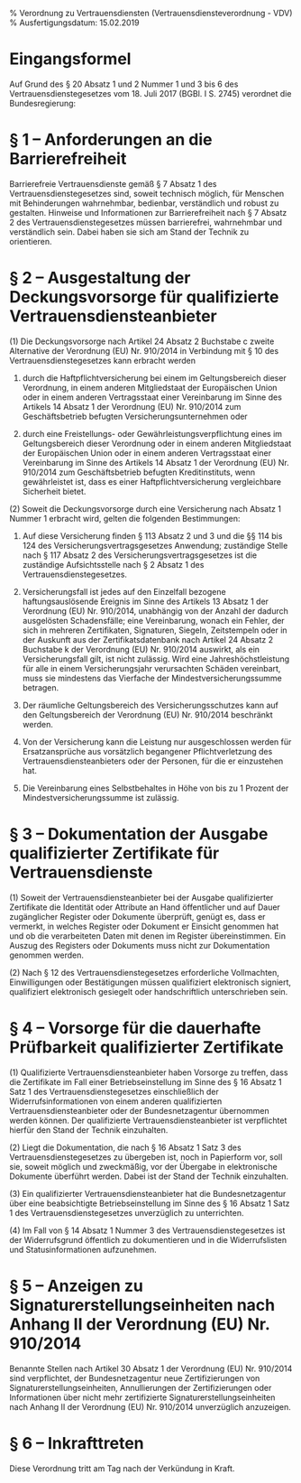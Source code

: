 % Verordnung zu Vertrauensdiensten    (Vertrauensdiensteverordnung - VDV)
% Ausfertigungsdatum: 15.02.2019
 
# Eingangsformel

Auf Grund des § 20 Absatz 1 und 2 Nummer 1 und 3 bis 6 des Vertrauensdienstegesetzes vom 18. Juli 2017 (BGBl. I S. 2745) verordnet die Bundesregierung:

# § 1 – Anforderungen an die Barrierefreiheit

Barrierefreie Vertrauensdienste gemäß § 7 Absatz 1 des Vertrauensdienstegesetzes sind, soweit technisch möglich, für Menschen mit Behinderungen wahrnehmbar, bedienbar, verständlich und robust zu gestalten. Hinweise und Informationen zur Barrierefreiheit nach § 7 Absatz 2 des Vertrauensdienstegesetzes müssen barrierefrei, wahrnehmbar und verständlich sein. Dabei haben sie sich am Stand der Technik zu orientieren.

# § 2 – Ausgestaltung der Deckungsvorsorge für qualifizierte Vertrauensdiensteanbieter

(1) Die Deckungsvorsorge nach Artikel 24 Absatz 2 Buchstabe c zweite Alternative der Verordnung (EU) Nr. 910/2014 in Verbindung mit § 10 des Vertrauensdienstegesetzes kann erbracht werden

1. durch die Haftpflichtversicherung bei einem im Geltungsbereich dieser Verordnung, in einem anderen Mitgliedstaat der Europäischen Union oder in einem anderen Vertragsstaat einer Vereinbarung im Sinne des Artikels 14 Absatz 1 der Verordnung (EU) Nr. 910/2014 zum Geschäftsbetrieb befugten Versicherungsunternehmen oder

2. durch eine Freistellungs- oder Gewährleistungsverpflichtung eines im Geltungsbereich dieser Verordnung oder in einem anderen Mitgliedstaat der Europäischen Union oder in einem anderen Vertragsstaat einer Vereinbarung im Sinne des Artikels 14 Absatz 1 der Verordnung (EU) Nr. 910/2014 zum Geschäftsbetrieb befugten Kreditinstituts, wenn gewährleistet ist, dass es einer Haftpflichtversicherung vergleichbare Sicherheit bietet.

(2) Soweit die Deckungsvorsorge durch eine Versicherung nach Absatz 1 Nummer 1 erbracht wird, gelten die folgenden Bestimmungen:

1. Auf diese Versicherung finden § 113 Absatz 2 und 3 und die §§ 114 bis 124 des Versicherungsvertragsgesetzes Anwendung; zuständige Stelle nach § 117 Absatz 2 des Versicherungsvertragsgesetzes ist die zuständige Aufsichtsstelle nach § 2 Absatz 1 des Vertrauensdienstegesetzes.

2. Versicherungsfall ist jedes auf den Einzelfall bezogene haftungsauslösende Ereignis im Sinne des Artikels 13 Absatz 1 der Verordnung (EU) Nr. 910/2014, unabhängig von der Anzahl der dadurch ausgelösten Schadensfälle; eine Vereinbarung, wonach ein Fehler, der sich in mehreren Zertifikaten, Signaturen, Siegeln, Zeitstempeln oder in der Auskunft aus der Zertifikatsdatenbank nach Artikel 24 Absatz 2 Buchstabe k der Verordnung (EU) Nr. 910/2014 auswirkt, als ein Versicherungsfall gilt, ist nicht zulässig. Wird eine Jahreshöchstleistung für alle in einem Versicherungsjahr verursachten Schäden vereinbart, muss sie mindestens das Vierfache der Mindestversicherungssumme betragen.

3. Der räumliche Geltungsbereich des Versicherungsschutzes kann auf den Geltungsbereich der Verordnung (EU) Nr. 910/2014 beschränkt werden.

4. Von der Versicherung kann die Leistung nur ausgeschlossen werden für Ersatzansprüche aus vorsätzlich begangener Pflichtverletzung des Vertrauensdiensteanbieters oder der Personen, für die er einzustehen hat.

5. Die Vereinbarung eines Selbstbehaltes in Höhe von bis zu 1 Prozent der Mindestversicherungssumme ist zulässig.

# § 3 – Dokumentation der Ausgabe qualifizierter Zertifikate für Vertrauensdienste

(1) Soweit der Vertrauensdiensteanbieter bei der Ausgabe qualifizierter Zertifikate die Identität oder Attribute an Hand öffentlicher und auf Dauer zugänglicher Register oder Dokumente überprüft, genügt es, dass er vermerkt, in welches Register oder Dokument er Einsicht genommen hat und ob die verarbeiteten Daten mit denen im Register übereinstimmen. Ein Auszug des Registers oder Dokuments muss nicht zur Dokumentation genommen werden.

(2) Nach § 12 des Vertrauensdienstegesetzes erforderliche Vollmachten, Einwilligungen oder Bestätigungen müssen qualifiziert elektronisch signiert, qualifiziert elektronisch gesiegelt oder handschriftlich unterschrieben sein.

# § 4 – Vorsorge für die dauerhafte Prüfbarkeit qualifizierter Zertifikate

(1) Qualifizierte Vertrauensdiensteanbieter haben Vorsorge zu treffen, dass die Zertifikate im Fall einer Betriebseinstellung im Sinne des § 16 Absatz 1 Satz 1 des Vertrauensdienstegesetzes einschließlich der Widerrufsinformationen von einem anderen qualifizierten Vertrauensdiensteanbieter oder der Bundesnetzagentur übernommen werden können. Der qualifizierte Vertrauensdiensteanbieter ist verpflichtet hierfür den Stand der Technik einzuhalten.

(2) Liegt die Dokumentation, die nach § 16 Absatz 1 Satz 3 des Vertrauensdienstegesetzes zu übergeben ist, noch in Papierform vor, soll sie, soweit möglich und zweckmäßig, vor der Übergabe in elektronische Dokumente überführt werden. Dabei ist der Stand der Technik einzuhalten.

(3) Ein qualifizierter Vertrauensdiensteanbieter hat die Bundesnetzagentur über eine beabsichtigte Betriebseinstellung im Sinne des § 16 Absatz 1 Satz 1 des Vertrauensdienstegesetzes unverzüglich zu unterrichten.

(4) Im Fall von § 14 Absatz 1 Nummer 3 des Vertrauensdienstegesetzes ist der Widerrufsgrund öffentlich zu dokumentieren und in die Widerrufslisten und Statusinformationen aufzunehmen.

# § 5 – Anzeigen zu Signaturerstellungseinheiten nach Anhang II der Verordnung (EU) Nr. 910/2014

Benannte Stellen nach Artikel 30 Absatz 1 der Verordnung (EU) Nr. 910/2014 sind verpflichtet, der Bundesnetzagentur neue Zertifizierungen von Signaturerstellungseinheiten, Annullierungen der Zertifizierungen oder Informationen über nicht mehr zertifizierte Signaturerstellungseinheiten nach Anhang II der Verordnung (EU) Nr. 910/2014 unverzüglich anzuzeigen.

# § 6 – Inkrafttreten

Diese Verordnung tritt am Tag nach der Verkündung in Kraft.
